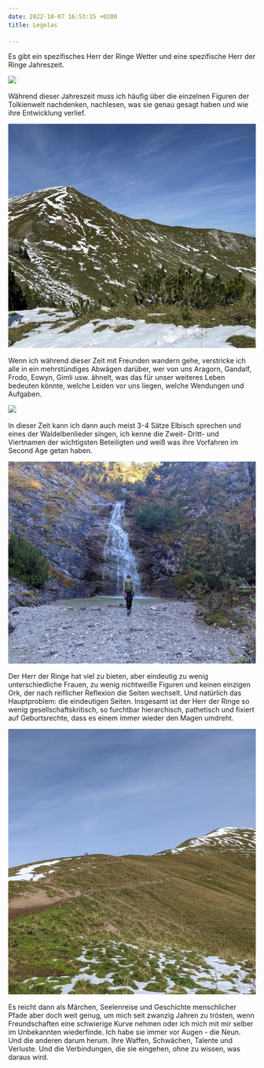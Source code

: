 ```yaml
---
date: 2022-10-07 16:53:15 +0200
title: Legolas

---
```

Es gibt ein spezifisches Herr der Ringe Wetter und eine spezifische Herr der Ringe Jahreszeit.

![](/uploads/pxl_20221007_082248131.jpg)

Während dieser Jahreszeit muss ich häufig über die einzelnen Figuren der Tolkienwelt nachdenken, nachlesen, was sie genau gesagt haben und wie ihre Entwicklung verlief.

![](/uploads/signal-2022-09-26-20-07-56-278-4_1.jpg)

Wenn ich während dieser Zeit mit Freunden wandern gehe, verstricke ich alle in ein mehrstündiges Abwägen darüber, wer von uns Aragorn, Gandalf, Frodo, Eowyn, Gimli usw. ähnelt, was das für unser weiteres Leben bedeuten könnte, welche Leiden vor uns liegen, welche Wendungen und Aufgaben.

![](/uploads/pxl_20221007_103901219.jpg)

In dieser Zeit kann ich dann auch meist 3-4 Sätze Elbisch sprechen und eines der Waldelbenlieder singen, ich kenne die Zweit- Dritt- und Viertnamen der wichtigsten Beteiligten und weiß was ihre Vorfahren im Second Age getan haben.

![](/uploads/signal-2022-10-07-17-18-15-745-5_1.jpg)

Der Herr der Ringe hat viel zu bieten, aber eindeutig zu wenig unterschiedliche Frauen, zu wenig nichtweiße Figuren und keinen einzigen Ork, der nach reiflicher Reflexion die Seiten wechselt. Und natürlich das Hauptproblem: die eindeutigen Seiten. Insgesamt ist der Herr der Ringe so wenig gesellschaftskritisch, so furchtbar hierarchisch, pathetisch und fixiert auf Geburtsrechte, dass es einem immer wieder den Magen umdreht.

![](/uploads/signal-2022-09-23-19-29-24-254-3_1.jpg)

Es reicht dann als Märchen, Seelenreise und Geschichte menschlicher Pfade aber doch weit genug, um mich seit zwanzig Jahren zu trösten, wenn Freundschaften eine schwierige Kurve nehmen oder ich mich mit mir selber im Unbekannten wiederfinde. Ich habe sie immer vor Augen - die Neun. Und die anderen darum herum. Ihre Waffen, Schwächen, Talente und Verluste. Und die Verbindungen, die sie eingehen, ohne zu wissen, was daraus wird.